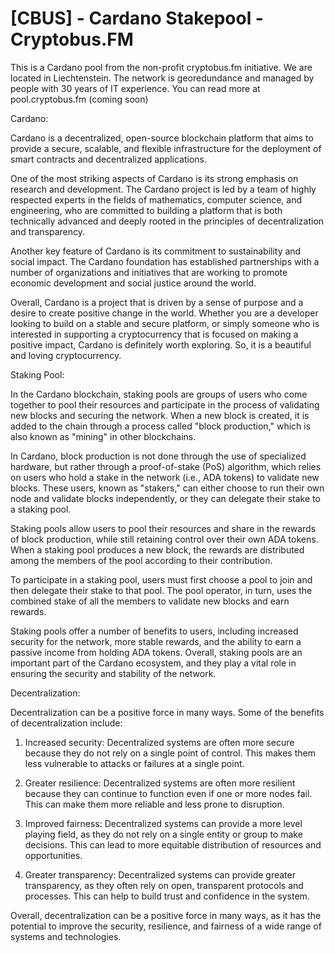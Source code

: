 # [CBUS] - Cardano Stakepool - Cryptobus.FM
This is a Cardano pool from the non-profit cryptobus.fm initiative. We are located in Liechtenstein. The network is georedundance and managed by people with 30 years of IT experience. You can read more at pool.cryptobus.fm (coming soon)

Cardano:

Cardano is a decentralized, open-source blockchain platform that aims to provide a secure, scalable, and flexible infrastructure for the deployment of smart contracts and decentralized applications.

One of the most striking aspects of Cardano is its strong emphasis on research and development. The Cardano project is led by a team of highly respected experts in the fields of mathematics, computer science, and engineering, who are committed to building a platform that is both technically advanced and deeply rooted in the principles of decentralization and transparency.

Another key feature of Cardano is its commitment to sustainability and social impact. The Cardano foundation has established partnerships with a number of organizations and initiatives that are working to promote economic development and social justice around the world.

Overall, Cardano is a project that is driven by a sense of purpose and a desire to create positive change in the world. Whether you are a developer looking to build on a stable and secure platform, or simply someone who is interested in supporting a cryptocurrency that is focused on making a positive impact, Cardano is definitely worth exploring. So, it is a beautiful and loving cryptocurrency.

Staking Pool:

In the Cardano blockchain, staking pools are groups of users who come together to pool their resources and participate in the process of validating new blocks and securing the network. When a new block is created, it is added to the chain through a process called "block production," which is also known as "mining" in other blockchains.

In Cardano, block production is not done through the use of specialized hardware, but rather through a proof-of-stake (PoS) algorithm, which relies on users who hold a stake in the network (i.e., ADA tokens) to validate new blocks. These users, known as "stakers," can either choose to run their own node and validate blocks independently, or they can delegate their stake to a staking pool.

Staking pools allow users to pool their resources and share in the rewards of block production, while still retaining control over their own ADA tokens. When a staking pool produces a new block, the rewards are distributed among the members of the pool according to their contribution.

To participate in a staking pool, users must first choose a pool to join and then delegate their stake to that pool. The pool operator, in turn, uses the combined stake of all the members to validate new blocks and earn rewards.

Staking pools offer a number of benefits to users, including increased security for the network, more stable rewards, and the ability to earn a passive income from holding ADA tokens. Overall, staking pools are an important part of the Cardano ecosystem, and they play a vital role in ensuring the security and stability of the network.

Decentralization:

Decentralization can be a positive force in many ways. Some of the benefits of decentralization include:

1. Increased security: Decentralized systems are often more secure because they do not rely on a single point of control. This makes them less vulnerable to attacks or failures at a single point.

2. Greater resilience: Decentralized systems are often more resilient because they can continue to function even if one or more nodes fail. This can make them more reliable and less prone to disruption.

3. Improved fairness: Decentralized systems can provide a more level playing field, as they do not rely on a single entity or group to make decisions. This can lead to more equitable distribution of resources and opportunities.

4. Greater transparency: Decentralized systems can provide greater transparency, as they often rely on open, transparent protocols and processes. This can help to build trust and confidence in the system.

Overall, decentralization can be a positive force in many ways, as it has the potential to improve the security, resilience, and fairness of a wide range of systems and technologies.
